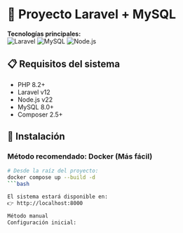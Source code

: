 # 📝 Proyecto Laravel + MySQL

**Tecnologías principales:**  
![Laravel](https://img.shields.io/badge/Laravel-FF2D20?style=for-the-badge&logo=laravel&logoColor=white)
![MySQL](https://img.shields.io/badge/MySQL-005C84?style=for-the-badge&logo=mysql&logoColor=white)
![Node.js](https://img.shields.io/badge/Node.js-339933?style=for-the-badge&logo=nodedotjs&logoColor=white)

## 📋 Requisitos del sistema

- PHP 8.2+
- Laravel v12
- Node.js v22
- MySQL 8.0+
- Composer 2.5+

## 🚀 Instalación

### Método recomendado: Docker (Más fácil)

```bash
# Desde la raíz del proyecto:
docker compose up --build -d
```bash

El sistema estará disponible en:
👉 http://localhost:8000

Método manual
Configuración inicial: